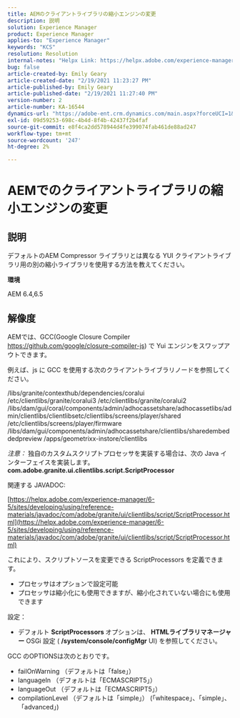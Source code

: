 ```yaml
---
title: AEMのクライアントライブラリの縮小エンジンの変更
description: 説明
solution: Experience Manager
product: Experience Manager
applies-to: "Experience Manager"
keywords: "KCS"
resolution: Resolution
internal-notes: "Helpx Link: https://helpx.adobe.com/experience-manager/kb/how-to-change-the-minification-engine-for-client-libraries-in-AEM.html"
bug: false
article-created-by: Emily Geary
article-created-date: "2/19/2021 11:23:27 PM"
article-published-by: Emily Geary
article-published-date: "2/19/2021 11:27:40 PM"
version-number: 2
article-number: KA-16544
dynamics-url: "https://adobe-ent.crm.dynamics.com/main.aspx?forceUCI=1&pagetype=entityrecord&etn=knowledgearticle&id=841cea73-0973-eb11-a812-00224809aac7"
exl-id: 09d59253-698c-4b4d-8f4b-42437f2b4faf
source-git-commit: e8f4ca2dd578944d4fe399074fab461de88ad247
workflow-type: tm+mt
source-wordcount: '247'
ht-degree: 2%

---
```


# AEMでのクライアントライブラリの縮小エンジンの変更

## 説明


デフォルトのAEM Compressor ライブラリとは異なる YUI クライアントライブラリ用の別の縮小ライブラリを使用する方法を教えてください。

<b>環境</b>

AEM 6.4,6.5


## 解像度


AEMでは、GCC(Google Closure Compiler https://github.com/google/closure-compiler-js) で Yui エンジンをスワップアウトできます。

例えば、js に GCC を使用する次のクライアントライブラリノードを参照してください。

/libs/granite/contexthub/dependencies/coralui /etc/clientlibs/granite/coralui3 /etc/clientlibs/granite/coralui2 /libs/dam/gui/coral/components/admin/adhocassetshare/adhocassetlibs/admin/clientlibs/clientlibsetc/clientlibs/screens/player/shared /etc/clientlibs/screens/player/firmware /libs/dam/gui/components/admin/adhocassetshare/clientlibs/sharedembeddedpreview /apps/geometrixx-instore/clientlibs



*注意：* 独自のカスタムスクリプトプロセッサを実装する場合は、次の Java インターフェイスを実装します。 <b>com.adobe.granite.ui.clientlibs.script.ScriptProcessor</b>



関連する JAVADOC:

[https://helpx.adobe.com/experience-manager/6-5/sites/developing/using/reference-materials/javadoc/com/adobe/granite/ui/clientlibs/script/ScriptProcessor.html](https://helpx.adobe.com/experience-manager/6-5/sites/developing/using/reference-materials/javadoc/com/adobe/granite/ui/clientlibs/script/ScriptProcessor.html)

これにより、スクリプトソースを変更できる ScriptProcessors を定義できます。

- プロセッサはオプションで設定可能
- プロセッサは縮小化にも使用できますが、縮小化されていない場合にも使用できます




設定：

- デフォルト <b>ScriptProcessors </b>オプションは、 <b>HTMLライブラリマネージャー</b> OSGi 設定 ( <b>/system/console/configMgr</b> UI) を参照してください。




GCC のOPTIONSは次のとおりです。

- failOnWarning （デフォルトは「false」）
- languageIn （デフォルトは「ECMASCRIPT5」）
- languageOut （デフォルトは「ECMASCRIPT5」）
- compilationLevel （デフォルトは「simple」） (「whitespace」、「simple」、「advanced」)
